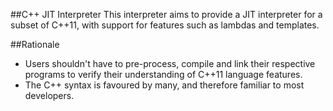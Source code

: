 ##C++ JIT Interpreter
This interpreter aims to provide a JIT interpreter for a subset of C++11, with support for features such as
lambdas and templates.

##Rationale
- Users shouldn't have to pre-process, compile and link their respective programs to verify their understanding
of C++11 language features.
- The C++ syntax is favoured by many, and therefore familiar to most developers.
